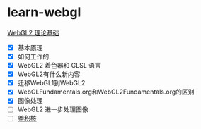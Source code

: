 # learn-webgl

[WebGL2 理论基础](https://webgl2fundamentals.org/webgl/lessons/zh_cn/)

- [x] 基本原理
- [x] 如何工作的
- [x] WebGL2 着色器和 GLSL 语言
- [x] WebGL2有什么新内容
- [x] 迁移WebGL1到WebGL2
- [x] WebGLFundamentals.org和WebGL2Fundamentals.org的区别
- [x] 图像处理
- [ ] WebGL2 进一步处理图像
- [ ] [卷积核](https://docs.gimp.org/2.6/en/plug-in-convmatrix.html)
